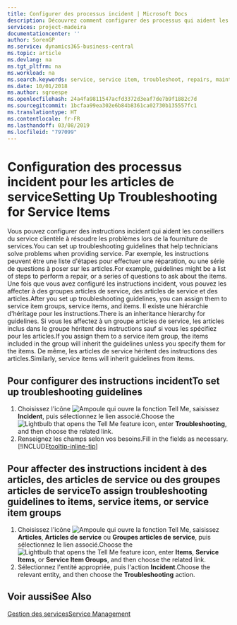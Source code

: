 ```yaml
---
title: Configurer des processus incident | Microsoft Docs
description: Découvrez comment configurer des processus qui aident les conseillers du service clientèle à identifier et à résoudre les problèmes liés aux articles de service.
services: project-madeira
documentationcenter: ''
author: SorenGP
ms.service: dynamics365-business-central
ms.topic: article
ms.devlang: na
ms.tgt_pltfrm: na
ms.workload: na
ms.search.keywords: service, service item, troubleshoot, repairs, maintenance
ms.date: 10/01/2018
ms.author: sgroespe
ms.openlocfilehash: 24a4fa9811547acfd3372d3eaf7de7b9f1882c7d
ms.sourcegitcommit: 1bcfaa99ea302e6b84b8361ca02730b135557fc1
ms.translationtype: HT
ms.contentlocale: fr-FR
ms.lasthandoff: 03/08/2019
ms.locfileid: "797099"
---
```

# <a name="setting-up-troubleshooting-for-service-items"></a><span data-ttu-id="b3587-103">Configuration des processus incident pour les articles de service</span><span class="sxs-lookup"><span data-stu-id="b3587-103">Setting Up Troubleshooting for Service Items</span></span>
<span data-ttu-id="b3587-104">Vous pouvez configurer des instructions incident qui aident les conseillers du service clientèle à résoudre les problèmes lors de la fourniture de services.</span><span class="sxs-lookup"><span data-stu-id="b3587-104">You can set up troubleshooting guidelines that help technicians solve problems when providing service.</span></span> <span data-ttu-id="b3587-105">Par exemple, les instructions peuvent être une liste d'étapes pour effectuer une réparation, ou une série de questions à poser sur les articles.</span><span class="sxs-lookup"><span data-stu-id="b3587-105">For example, guidelines might be a list of steps to perform a repair, or a series of questions to ask about the items.</span></span> <span data-ttu-id="b3587-106">Une fois que vous avez configuré les instructions incident, vous pouvez les affecter à des groupes articles de service, des articles de service et des articles.</span><span class="sxs-lookup"><span data-stu-id="b3587-106">After you set up troubleshooting guidelines, you can assign them to service item groups, service items, and items.</span></span> <span data-ttu-id="b3587-107">Il existe une hiérarchie d'héritage pour les instructions.</span><span class="sxs-lookup"><span data-stu-id="b3587-107">There is an inheritance hierarchy for guidelines.</span></span> <span data-ttu-id="b3587-108">Si vous les affectez à un groupe articles de service, les articles inclus dans le groupe héritent des instructions sauf si vous les spécifiez pour les articles.</span><span class="sxs-lookup"><span data-stu-id="b3587-108">If you assign them to a service item group, the items included in the group will inherit the guidelines unless you specify them for the items.</span></span> <span data-ttu-id="b3587-109">De même, les articles de service héritent des instructions des articles.</span><span class="sxs-lookup"><span data-stu-id="b3587-109">Similarly, service items will inherit guidelines from items.</span></span>  

## <a name="to-set-up-troubleshooting-guidelines"></a><span data-ttu-id="b3587-110">Pour configurer des instructions incident</span><span class="sxs-lookup"><span data-stu-id="b3587-110">To set up troubleshooting guidelines</span></span>
1. <span data-ttu-id="b3587-111">Choisissez l'icône ![Ampoule qui ouvre la fonction Tell Me](media/ui-search/search_small.png "Dites-moi ce que vous voulez faire"), saisissez **Incident**, puis sélectionnez le lien associé.</span><span class="sxs-lookup"><span data-stu-id="b3587-111">Choose the ![Lightbulb that opens the Tell Me feature](media/ui-search/search_small.png "Tell me what you want to do") icon, enter **Troubleshooting**, and then choose the related link.</span></span>  
2. <span data-ttu-id="b3587-112">Renseignez les champs selon vos besoins.</span><span class="sxs-lookup"><span data-stu-id="b3587-112">Fill in the fields as necessary.</span></span> [!INCLUDE[tooltip-inline-tip](includes/tooltip-inline-tip_md.md)]  

## <a name="to-assign-troubleshooting-guidelines-to-items-service-items-or-service-item-groups"></a><span data-ttu-id="b3587-113">Pour affecter des instructions incident à des articles, des articles de service ou des groupes articles de service</span><span class="sxs-lookup"><span data-stu-id="b3587-113">To assign troubleshooting guidelines to items, service items, or service item groups</span></span>
1. <span data-ttu-id="b3587-114">Choisissez l'icône ![Ampoule qui ouvre la fonction Tell Me](media/ui-search/search_small.png "Dites-moi ce que vous voulez faire"), saisissez **Articles**, **Articles de service** ou **Groupes articles de service**, puis sélectionnez le lien associé.</span><span class="sxs-lookup"><span data-stu-id="b3587-114">Choose the ![Lightbulb that opens the Tell Me feature](media/ui-search/search_small.png "Tell me what you want to do") icon, enter **Items**, **Service Items**, or **Service Item Groups**, and then choose the related link.</span></span>  
2. <span data-ttu-id="b3587-115">Sélectionnez l'entité appropriée, puis l'action **Incident**.</span><span class="sxs-lookup"><span data-stu-id="b3587-115">Choose the relevant entity, and then choose the **Troubleshooting** action.</span></span>  

## <a name="see-also"></a><span data-ttu-id="b3587-116">Voir aussi</span><span class="sxs-lookup"><span data-stu-id="b3587-116">See Also</span></span>
[<span data-ttu-id="b3587-117">Gestion des services</span><span class="sxs-lookup"><span data-stu-id="b3587-117">Service Management</span></span>](service-service.md)